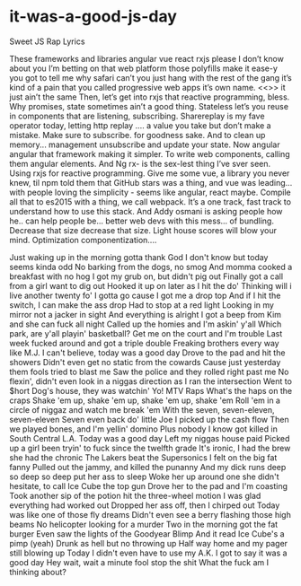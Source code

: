 # it-was-a-good-js-day
Sweet JS Rap Lyrics

These frameworks and libraries 
angular vue react rxjs please
I don’t know about you I’m betting on that web platform those polyfills make it ease-y you got to tell me why safari can’t you just hang with the rest of the gang it’s kind of a pain that you called progressive web apps it’s own name. <<>> it just ain’t the same
Then, let’s get into rxjs that reactive programming, bless. Why promises, state sometimes ain’t a good thing. Stateless let’s you reuse in components that are listening, subscribing. Sharereplay is my fave operator today, letting http replay .... a value you take but don’t make a mistake. Make sure to subscribe. for goodness sake. And to clean up memory... management unsubscribe and update your state. 
Now angular angular that framework making it simpler. To write web components, calling them angular elements. And Ng rx- is the sex-Iest thing I’ve sver seen. Using rxjs for reactive programming.
Give me some vue, a library you never knew, til npm told them that GitHub stars was a thing, and vue was leading... with people loving the simplicity - seems like angular, react maybe.
Compile all that to es2015 with a thing, we call webpack. It’s a one track, fast track to understand how to use this stack. And Addy osmani is asking people how he.. can help people be... better web devs with this mess... of bundling. Decrease that size decrease that size. Light house scores will blow your mind. Optimization componentization.... 





Just waking up in the morning gotta thank God
I don't know but today seems kinda odd
No barking from the dogs, no smog
And momma cooked a breakfast with no hog
I got my grub on, but didn't pig out
Finally got a call from a girl want to dig out
Hooked it up on later as I hit the do'
Thinking will i live another twenty fo'
I gotta go cause I got me a drop top
And if I hit the switch, I can make the ass drop
Had to stop at a red light
Looking in my mirror not a jacker in sight
And everything is alright
I got a beep from Kim and she can fuck all night
Called up the homies and I'm askin' y'all
Which park, are y'all playin' basketball?
Get me on the court and I'm trouble
Last week fucked around and got a triple double
Freaking brothers every way like M.J.
I can't believe, today was a good day
Drove to the pad and hit the showers
Didn't even get no static from the cowards
Cause just yesterday them fools tried to blast me
Saw the police and they rolled right past me
No flexin', didn't even look in a niggas direction as I ran the intersection
Went to $hort Dog's house, they was watchin' Yo! MTV Raps
What's the haps on the craps
Shake 'em up, shake 'em up, shake 'em up, shake 'em
Roll 'em in a circle of niggaz and watch me break 'em
With the seven, seven-eleven, seven-eleven
Seven even back do' little Joe
I picked up the cash flow
Then we played bones, and I'm yellin' domino
Plus nobody I know got killed in South Central L.A.
Today was a good day
Left my niggas house paid
Picked up a girl been tryin' to fuck since the twelfth grade
It's ironic, I had the brew she had the chronic
The Lakers beat the Supersonics
I felt on the big fat fanny
Pulled out the jammy, and killed the punanny
And my dick runs deep so deep so deep put her ass to sleep
Woke her up around one
she didn't hesitate, to call Ice Cube the top gun
Drove her to the pad and I'm coasting
Took another sip of the potion hit the three-wheel motion
I was glad everything had worked out
Dropped her ass off, then I chirped out
Today was like one of those fly dreams
Didn't even see a berry flashing those high beams
No helicopter looking for a murder
Two in the morning got the fat burger
Even saw the lights of the Goodyear Blimp
And it read Ice Cube's a pimp (yeah)
Drunk as hell but no throwing up
Half way home and my pager still blowing up
Today I didn't even have to use my A.K.
I got to say it was a good day
Hey wait, wait a minute fool stop the shit
What the fuck am I thinking about?
